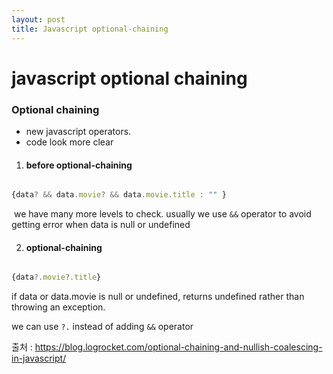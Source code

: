 ```yaml
---
layout: post
title: Javascript optional-chaining
---
```


# **javascript optional chaining**

 



### Optional chaining

- new javascript operators.
- code look more clear





1. #### before optional-chaining

```javascript

{data? && data.movie? && data.movie.title : "" }

```

​	we have many more levels to check. usually we use ```&&``` operator to  avoid getting error when data is null or undefined





2. #### optional-chaining

```javascript

{data?.movie?.title}

```

if data  or  data.movie is null or undefined, returns undefined rather than throwing an exception.

we can use ```?.``` instead of adding ```&&``` operator




출처 : https://blog.logrocket.com/optional-chaining-and-nullish-coalescing-in-javascript/